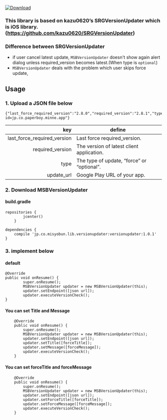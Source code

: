 [ ![Download](https://api.bintray.com/packages/misyobun/maven/MSBVersionUpdater/images/download.svg) ](https://bintray.com/misyobun/maven/MSBVersionUpdater/_latestVersion)

### This library is based on kazu0620’s SRGVersionUpdater which is iOS library. (https://github.com/kazu0620/SRGVersionUpdater)

### Difference between SRGVersionUpdater
* if user cancel latest update, `MSBVersionUpdater` doesn't show again alert dialog unless required_version becomes latest.(When type is `optional`)
* `MSBVersionUpdater` deals with the problem which user skips force update,

## Usage

### 1. Upload a JSON file below
```
{"last_force_required_version":"2.8.0","required_version":"2.8.1","type":"optional","update_url":"https://play.google.com/store/apps/details?id=jp.co.paperboy.minne.app"}
```

| key | define |
| --: | --- | 
| last_force_required_version | Last force required_version. |
| required_version | The version of latest client application. | 
| type | The type of update, “force” or “optional”. |
| update_url | Google Play  URL of your app. |

### 2. Download MSBVersionUpdater

#### build.gradle

```
repositories {
        jcenter()
    }
```

```
dependencies {
    compile 'jp.co.misyobun.lib.versionupdater:versionupdater:1.0.1'
}
```

### 3. implement below

#### default
```
@Override
public void onResume() {
        super.onResume();
        MSBVersionUpdater updater = new MSBVersionUpdater(this);
        updater.setEndpoint([json url]);
        updater.executeVersionCheck();
}
```

#### You can set Title and Message
```
    @Override
    public void onResume() {
        super.onResume();
        MSBVersionUpdater updater = new MSBVersionUpdater(this);
        updater.setEndpoint([json url]);
        updater.setTitle([forceTitle]);
        updater.setMessage([forceMessage]);
        updater.executeVersionCheck();
    }

```

#### You can set forceTitle and forceMessage
```
    @Override
    public void onResume() {
        super.onResume();
        MSBVersionUpdater updater = new MSBVersionUpdater(this);
        updater.setEndpoint([json url]);
        updater.setForceTitle([forceTitle]);
        updater.setForceMessage([forceMessage]);
        updater.executeVersionCheck();
    }

```
